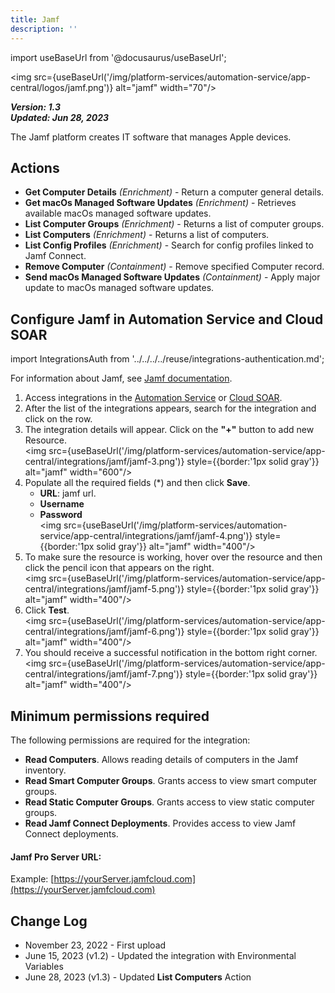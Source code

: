 ```yaml
---
title: Jamf
description: ''
---
```

import useBaseUrl from '@docusaurus/useBaseUrl';

<img src={useBaseUrl('/img/platform-services/automation-service/app-central/logos/jamf.png')} alt="jamf" width="70"/>

***Version: 1.3  
Updated: Jun 28, 2023***

The Jamf platform creates IT software that manages Apple devices.

## Actions

* **Get Computer Details** *(Enrichment)* - Return a computer general details.
* **Get macOs Managed Software Updates** *(Enrichment)* - Retrieves available macOs managed software updates.
* **List Computer Groups** *(Enrichment)* - Returns a list of computer groups.
* **List Computers** *(Enrichment)* - Returns a list of computers.
* **List Config Profiles** *(Enrichment)* - Search for config profiles linked to Jamf Connect.
* **Remove Computer** *(Containment)* - Remove specified Computer record.
* **Send macOs Managed Software Updates** *(Containment)* - Apply major update to macOs managed software updates.

## Configure Jamf in Automation Service and Cloud SOAR

import IntegrationsAuth from '../../../../reuse/integrations-authentication.md';

<IntegrationsAuth/>

For information about Jamf, see [Jamf documentation](https://www.jamf.com/resources/product-documentation/jamf-pro-administrators-guide/).

1. Access integrations in the [Automation Service](/docs/platform-services/automation-service/automation-service-integrations/#view-integrations) or [Cloud SOAR](/docs/cloud-soar/automation).
1. After the list of the integrations appears, search for the integration and click on the row.
1. The integration details will appear. Click on the **"+"** button to add new Resource.<br/><img src={useBaseUrl('/img/platform-services/automation-service/app-central/integrations/jamf/jamf-3.png')} style={{border:'1px solid gray'}} alt="jamf" width="600"/>
1. Populate all the required fields (\*) and then click **Save**.
   * **URL**: jamf url.
   * **Username**
   * **Password**<br/><img src={useBaseUrl('/img/platform-services/automation-service/app-central/integrations/jamf/jamf-4.png')} style={{border:'1px solid gray'}} alt="jamf" width="400"/>
1. To make sure the resource is working, hover over the resource and then click the pencil icon that appears on the right.<br/><img src={useBaseUrl('/img/platform-services/automation-service/app-central/integrations/jamf/jamf-5.png')} style={{border:'1px solid gray'}} alt="jamf" width="400"/>
1. Click **Test**.<br/><img src={useBaseUrl('/img/platform-services/automation-service/app-central/integrations/jamf/jamf-6.png')} style={{border:'1px solid gray'}} alt="jamf" width="400"/>
1. You should receive a successful notification in the bottom right corner. <br/><img src={useBaseUrl('/img/platform-services/automation-service/app-central/integrations/jamf/jamf-7.png')} style={{border:'1px solid gray'}} alt="jamf" width="400"/> 

## Minimum permissions required

The following permissions are required for the integration:
* **Read Computers**. Allows reading details of computers in the Jamf inventory. 
* **Read Smart Computer Groups**. Grants access to view smart computer groups. 
* **Read Static Computer Groups**. Grants access to view static computer groups. 
* **Read Jamf Connect Deployments**. Provides access to view Jamf Connect deployments.

#### Jamf Pro Server URL:
Example: [https://yourServer.jamfcloud.com](https://yourServer.jamfcloud.com)


## Change Log

* November 23, 2022 - First upload
* June 15, 2023 (v1.2) - Updated the integration with Environmental Variables
* June 28, 2023 (v1.3) - Updated **List Computers** Action

